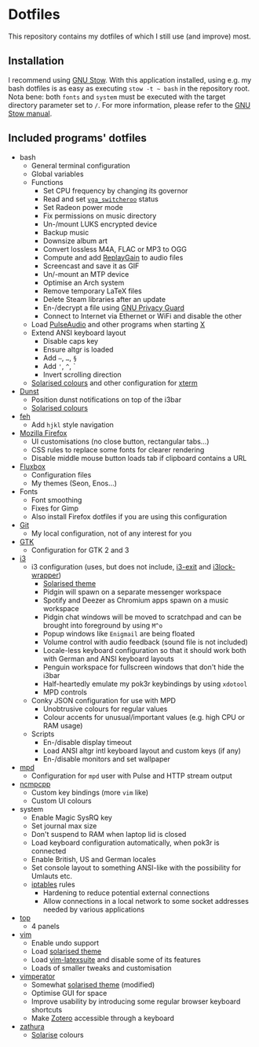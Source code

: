 # Dotfiles
This repository contains my dotfiles of which I still use (and improve) most.

## Installation
I recommend using [GNU Stow](https://www.gnu.org/software/stow/). With this application installed, using e.g. my bash dotfiles is as easy as executing `stow -t ~ bash` in the repository root. Nota bene: both `fonts` and `system` must be executed with the target directory parameter set to `/`. For more information, please refer to the [GNU Stow manual](https://www.gnu.org/software/stow/manual/stow.html).

## Included programs' dotfiles
* bash
  * General terminal configuration
  * Global variables
  * Functions
    * Set CPU frequency by changing its governor
    * Read and set [`vga_switcheroo`](http://gentoo-en.vfose.ru/wiki/Vga_switcheroo) status
    * Set Radeon power mode
    * Fix permissions on music directory
    * Un-/mount LUKS encrypted device
    * Backup music
    * Downsize album art
    * Convert lossless M4A, FLAC or MP3 to OGG
    * Compute and add [ReplayGain](http://wiki.hydrogenaud.io/index.php?title=Replaygain) to audio files
    * Screencast and save it as GIF
    * Un/-mount an MTP device
    * Optimise an Arch system
    * Remove temporary LaTeX files
    * Delete Steam libraries after an update
    * En-/decrypt a file using [GNU Privacy Guard](https://gnupg.org/)
    * Connect to Internet via Ethernet or WiFi and disable the other
  * Load [PulseAudio](https://wiki.freedesktop.org/www/Software/PulseAudio/) and other programs when starting [X](http://www.x.org/wiki/)
  * Extend ANSI keyboard layout
    * Disable caps key
    * Ensure altgr is loaded
    * Add `—`, `…`, `§`
    * Add `'`, `^`, \`
    * Invert scrolling direction
  * [Solarised colours](http://ethanschoonover.com/solarized) and other configuration for [xterm](http://invisible-island.net/xterm/)
* [Dunst](https://github.com/knopwob/dunst)
  * Position dunst notifications on top of the i3bar
  * [Solarised colours](http://ethanschoonover.com/solarized)
* [feh](http://feh.finalrewind.org/)
  * Add `hjkl` style navigation
* [Mozilla Firefox](https://www.mozilla.org/en-US/firefox/products/)
  * UI customisations (no close button, rectangular tabs…)
  * CSS rules to replace some fonts for clearer rendering
  * Disable middle mouse button loads tab if clipboard contains a URL
* [Fluxbox](http://www.fluxbox.org/)
  * Configuration files
  * My themes (Seon, Enos…)
* Fonts
  * Font smoothing
  * Fixes for Gimp
  * Also install Firefox dotfiles if you are using this configuration
* [Git](https://www.git-scm.com/)
  * My local configuration, not of any interest for you
* [GTK](http://www.gtk.org/)
  * Configuration for GTK 2 and 3
* [i3](http://i3wm.org/)
  * i3 configuration (uses, but does not include, [i3-exit](https://github.com/ashinkarov/i3-extras/blob/master/i3-exit) and [i3lock-wrapper](https://github.com/ashinkarov/i3-extras/blob/master/i3lock-wrapper))
    * [Solarised theme](http://ethanschoonover.com/solarized)
    * Pidgin will spawn on a separate messenger workspace
    * Spotify and Deezer as Chromium apps spawn on a music workspace
    * Pidgin chat windows will be moved to scratchpad and can be brought into foreground by using `M^o`
    * Popup windows like `Enigmail` are being floated
    * Volume control with audio feedback (sound file is not included)
    * Locale-less keyboard configuration so that it should work both with German and ANSI keyboard layouts
    * Penguin workspace for fullscreen windows that don't hide the i3bar
    * Half-heartedly emulate my pok3r keybindings by using `xdotool`
    * MPD controls
  * Conky JSON configuration for use with MPD
    * Unobtrusive colours for regular values
    * Colour accents for unusual/important values (e.g. high CPU or RAM usage)
  * Scripts
    * En-/disable display timeout
    * Load ANSI altgr intl keyboard layout and custom keys (if any)
    * En-/disable monitors and set wallpaper
* [mpd](http://www.musicpd.org/)
  * Configuration for `mpd` user with Pulse and HTTP stream output
* [ncmpcpp](http://ncmpcpp.rybczak.net/)
  * Custom key bindings (more `vim` like)
  * Custom UI colours
* system
  * Enable Magic SysRQ key
  * Set journal max size
  * Don't suspend to RAM when laptop lid is closed
  * Load keyboard configuration automatically, when pok3r is connected
  * Enable British, US and German locales
  * Set console layout to something ANSI-like with the possibility for Umlauts etc.
  * [iptables](https://git.netfilter.org/iptables/) rules
    * Hardening to reduce potential external connections
    * Allow connections in a local network to some socket addresses needed by various applications
* [top](http://linux.about.com/od/commands/l/blcmdl1_top.htm)
  * 4 panels
* [vim](http://www.vim.org/)
  * Enable undo support
  * Load [solarised theme](http://ethanschoonover.com/solarized)
  * Load [vim-latexsuite](http://www.vim.org/scripts/script.php?script_id=475) and disable some of its features
  * Loads of smaller tweaks and customisation
* [vimperator](http://www.vimperator.org/vimperator/)
  * Somewhat [solarised theme](http://ethanschoonover.com/solarized) (modified)
  * Optimise GUI for space
  * Improve usability by introducing some regular browser keyboard shortcuts
  * Make [Zotero](https://www.zotero.org/) accessible through a keyboard
* [zathura](https://pwmt.org/projects/zathura/)
  * [Solarise](http://ethanschoonover.com/solarized) colours
